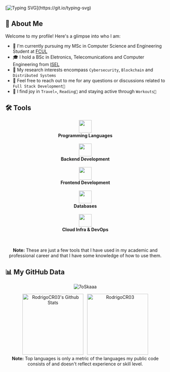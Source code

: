 [![Typing SVG](https://readme-typing-svg.herokuapp.com?font=Fira+Code&pause=1000&color=F7F7F7&width=435&lines=print(%22Hello+World!%22))](https://git.io/typing-svg)
## 📌 About Me

Welcome to my profile! Here's a glimpse into who I am:

- 🌱 I'm currently pursuing my MSc in Computer Science and Engineering Student at [FCUL](https://ciencias.ulisboa.pt/)
- 🎓 I hold a BSc in Eletronics, Telecomunications and Computer Engineering from [ISEL](https://www.isel.pt/en)
- 🔬 My research interests encompass `Cybersecurity`, `Blockchain` and `Distributed Systems`
- 💬 Feel free to reach out to me for any questions or discussions related to `Full Stack Development🚀`
- 🎉 I find joy in `Travel✈️`, `Reading📖` and staying active through `Workouts💪`

<!--
<h3 align="center"> 🤝 Connect with me</h3>
<div align="center"  class="icons-social" style="margin-left: 10px;">
  <a style="margin-left: 10px;"  target="_blank" href="https://www.linkedin.com/in/rodrigo-rodrigues-412097210/"><img src="https://skillicons.dev/icons?i=linkedin"></a>
</div>-->

## 🛠️ Tools

<div align="center">
  <p align="center">
   <img src="https://skillicons.dev/icons?i=c,java,python,js,ts,solidity&perline=6" height="40px"/>
   <br/>
   <b>Programming Languages</b>
   <br/><br/>
   <img src="https://skillicons.dev/icons?i=nodejs,express,fastapi&perline=3" height="40px"/>
   <br/>
   <b>Backend Development</b>
   <br/><br/>
   <img src="https://skillicons.dev/icons?i=html,css,react&perline=3" height="40px"/>
   <br/>
   <b>Frontend Development</b>
   <br/><br/>
   <img src="https://skillicons.dev/icons?i=mysql,postgres,mongodb,firebase&perline=5" height="40px"/>
   <br/>
   <b>Databases</b>
   <br/><br/>
   <img src="https://skillicons.dev/icons?i=docker,aws,gcp,linux,bash,powershell,git&perline=7" height="40px"/>
   <br/>
   <b>Cloud Infra & DevOps</b>
   
  </p> 
  <br/><br/>
  <b>Note:</b> These are just a few tools that I have used in my academic and professional career and that I have some knowledge of how to use them.
  </p>
</div>

## 📊 My GitHub Data

<div align="center">
  <p align="center"><img src="https://github-readme-streak-stats.herokuapp.com/?user=RodrigoCR03&theme=algolia" alt="7oSkaaa" /></p>
  <p align="center">
    <img alt="RodrigoCR03's Github Stats" src="https://github-readme-stats.vercel.app/api?username=RodrigoCR03&show_icons=true&count_private=true&theme=algolia" height="192px"/>
  &nbsp;
	  <img src="https://github-readme-stats.vercel.app/api/top-langs?username=RodrigoCR03&langs_count=10&show_icons=true&locale=en&layout=compact&theme=algolia" alt="RodrigoCR03" height="192px"/>
  <br/>
  <b>Note:</b> Top languages is only a metric of the languages my public code consists of and doesn't reflect experience or skill level.
  </p>
</div>
